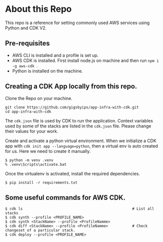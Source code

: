 # About this Repo

This repo is a reference for setting commonly used AWS services using Python and CDK V2.

## Pre-requisites

- AWS CLI is installed and a profile is set up.
- AWS CDK is installed. First install node.js on machine and then run `npm i -g aws-cdk `.
- Python is installed on the machine.

## Creating a CDK App locally from this repo.

Clone the Repo on your machine.

```
git clone https://github.com/gigsbyips/app-infra-with-cdk.git
cd app-infra-with-cdk

```
The `cdk.json` file is used by CDK to run the application. Context variables used by some of the stacks are listed in the `cdk.json` file. Please change their values for your work.

Create and activate a python virtual environment. When we initialize a CDK app with `cdk init app --language=python`, then a virtual env is auto created for us. Here we need to create it manually.

```
$ python -m venv .venv
% .venv\Scripts\activate.bat
```

Once the virtualenv is activated, install the required dependencies.

```
$ pip install -r requirements.txt
```

## Some useful commands for AWS CDK.

```
$ cdk ls                                                  # List all stacks
$ cdk synth --profile <PROFILE_NAME>
$ cdk synth <StackName> --profile <ProfileNamme>
$ cdk diff <StackName> --profile <ProfileNamme>           # Check changeset of a particular stack.
$ cdk deploy --profile <PROFILE_NAME>

```